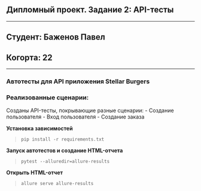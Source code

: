 ## Дипломный проект. Задание 2: API-тесты
<hr>

## Студент: Баженов Павел
## Когорта: 22
<hr>

### Автотесты для API приложения Stellar Burgers
### Реализованные сценарии: 
Созданы API-тесты, покрывающие разные сценарии: 
    - Создание пользователя
    - Вход пользователя
    - Cоздание заказа

**Установка зависимостей**

> `pip install -r requirements.txt`

**Запуск автотестов и создание HTML-отчета**

> `pytest --alluredir=allure-results`

**Открыть HTML-отчет**

> `allure serve allure-results` 
